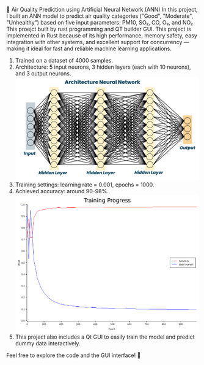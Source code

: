 🌿 Air Quality Prediction using Artificial Neural Network (ANN)
In this project, I built an ANN model to predict air quality categories ("Good", "Moderate", "Unhealthy") based on five input parameters: PM10, SO₂, CO, O₃, and NO₂ This proejct built by rust programming and QT builder GUI.
This project is implemented in Rust because of its high performance, memory safety, easy integration with other systems, and excellent support for concurrency — making it ideal for fast and reliable machine learning applications.

1. Trained on a dataset of 4000 samples.
2. Architecture: 5 input neurons, 3 hidden layers (each with 10 neurons), and 3 output neurons.
   ![alt text](https://github.com/lintangkosesar/neural_network_qt/blob/main/Architecture%20Neural%20Network.jpg?raw=true)
4. Training settings: learning rate = 0.001, epochs = 1000.
5. Achieved accuracy: around 90-98%.
![alt text](https://github.com/lintangkosesar/neural_network_qt/blob/main/qt/build/training_plot.png?raw=true)
6. This project also includes a Qt GUI to easily train the model and predict dummy data interactively.

Feel free to explore the code and the GUI interface! 🚀
